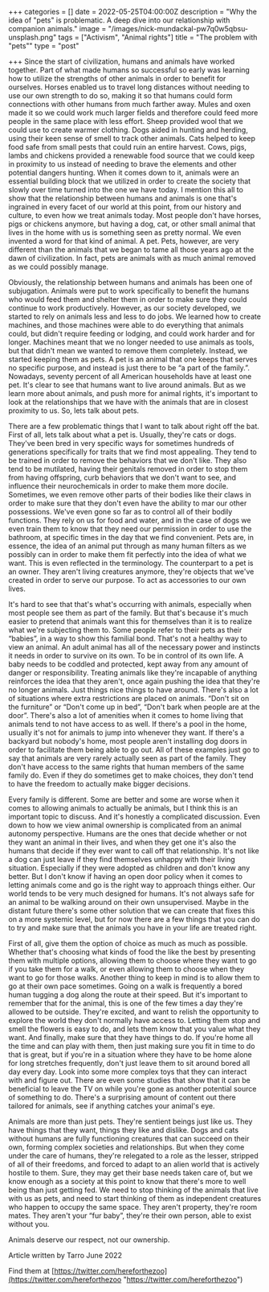 +++
categories = []
date = 2022-05-25T04:00:00Z
description = "Why the idea of \"pets\" is problematic. A deep dive into our relationship with companion animals."
image = "/images/nick-mundackal-pw7q0w5qbsu-unsplash.png"
tags = ["Activism", "Animal rights"]
title = "The problem with \"pets\""
type = "post"

+++
Since the start of civilization, humans and animals have worked together. Part of what made humans so successful so early was learning how to utilize the strengths of other animals in order to benefit for ourselves. Horses enabled us to travel long distances without needing to use our own strength to do so, making it so that humans could form connections with other humans from much farther away. Mules and oxen made it so we could work much larger fields and therefore could feed more people in the same place with less effort. Sheep provided wool that we could use to create warmer clothing. Dogs aided in hunting and herding, using their keen sense of smell to track other animals. Cats helped to keep food safe from small pests that could ruin an entire harvest. Cows, pigs, lambs and chickens provided a renewable food source that we could keep in proximity to us instead of needing to brave the elements and other potential dangers hunting. When it comes down to it, animals were an essential building block that we utilized in order to create the society that slowly over time turned into the one we have today. I mention this all to show that the relationship between humans and animals is one that's ingrained in every facet of our world at this point, from our history and culture, to even how we treat animals today. Most people don't have horses, pigs or chickens anymore, but having a dog, cat, or other small animal that lives in the home with us is something seen as pretty normal. We even invented a word for that kind of animal. A pet. Pets, however, are very different than the animals that we began to tame all those years ago at the dawn of civilization. In fact, pets are animals with as much animal removed as we could possibly manage.

Obviously, the relationship between humans and animals has been one of subjugation. Animals were put to work specifically to benefit the humans who would feed them and shelter them in order to make sure they could continue to work productively. However, as our society developed, we started to rely on animals less and less to do jobs. We learned how to create machines, and those machines were able to do everything that animals could, but didn't require feeding or lodging, and could work harder and for longer. Machines meant that we no longer needed to use animals as tools, but that didn't mean we wanted to remove them completely. Instead, we started keeping them as pets. A pet is an animal that one keeps that serves no specific purpose, and instead is just there to be “a part of the family.”. Nowadays, seventy percent of all American households have at least one pet. It's clear to see that humans want to live around animals. But as we learn more about animals, and push more for animal rights, it's important to look at the relationships that we have with the animals that are in closest proximity to us. So, lets talk about pets.

There are a few problematic things that I want to talk about right off the bat. First of all, lets talk about what a pet is. Usually, they're cats or dogs. They've been bred in very specific ways for sometimes hundreds of generations specifically for traits that we find most appealing. They tend to be trained in order to remove the behaviors that we don't like. They also tend to be mutilated, having their genitals removed in order to stop them from having offspring, curb behaviors that we don't want to see, and influence their neurochemicals in order to make them more docile. Sometimes, we even remove other parts of their bodies like their claws in order to make sure that they don't even have the ability to mar our other possessions. We've even gone so far as to control all of their bodily functions. They rely on us for food and water, and in the case of dogs we even train them to know that they need our permission in order to use the bathroom, at specific times in the day that we find convenient. Pets are, in essence, the idea of an animal put through as many human filters as we possibly can in order to make them fit perfectly into the idea of what we want. This is even reflected in the terminology. The counterpart to a pet is an owner. They aren't living creatures anymore, they're objects that we've created in order to serve our purpose. To act as accessories to our own lives.

It's hard to see that that's what's occurring with animals, especially when most people see them as part of the family. But that's because it's much easier to pretend that animals want this for themselves than it is to realize what we're subjecting them to. Some people refer to their pets as their “babies”, in a way to show this familial bond. That's not a healthy way to view an animal. An adult animal has all of the necessary power and instincts it needs in order to survive on its own. To be in control of its own life. A baby needs to be coddled and protected, kept away from any amount of danger or responsibility. Treating animals like they're incapable of anything reinforces the idea that they aren't, once again pushing the idea that they're no longer animals. Just things nice things to have around. There's also a lot of situations where extra restrictions are placed on animals. “Don't sit on the furniture” or “Don't come up in bed”, “Don't bark when people are at the door”. There's also a lot of amenities when it comes to home living that animals tend to not have access to as well. If there's a pool in the home, usually it's not for animals to jump into whenever they want. If there's a backyard but nobody's home, most people aren't installing dog doors in order to facilitate them being able to go out. All of these examples just go to say that animals are very rarely actually seen as part of the family. They don't have access to the same rights that human members of the same family do. Even if they do sometimes get to make choices, they don't tend to have the freedom to actually make bigger decisions.

Every family is different. Some are better and some are worse when it comes to allowing animals to actually be animals, but I think this is an important topic to discuss. And it's honestly a complicated discussion. Even down to how we view animal ownership is complicated from an animal autonomy perspective. Humans are the ones that decide whether or not they want an animal in their lives, and when they get one it's also the humans that decide if they ever want to call off that relationship. It's not like a dog can just leave if they find themselves unhappy with their living situation. Especially if they were adopted as children and don't know any better. But I don't know if having an open door policy when it comes to letting animals come and go is the right way to approach things either. Our world tends to be very much designed for humans. It's not always safe for an animal to be walking around on their own unsupervised. Maybe in the distant future there's some other solution that we can create that fixes this on a more systemic level, but for now there are a few things that you can do to try and make sure that the animals you have in your life are treated right.

First of all, give them the option of choice as much as much as possible. Whether that's choosing what kinds of food the like the best by presenting them with multiple options, allowing them to choose where they want to go if you take them for a walk, or even allowing them to choose when they want to go for those walks. Another thing to keep in mind is to allow them to go at their own pace sometimes. Going on a walk is frequently a bored human tugging a dog along the route at their speed. But it's important to remember that for the animal, this is one of the few times a day they're allowed to be outside. They're excited, and want to relish the opportunity to explore the world they don't normally have access to. Letting them stop and smell the flowers is easy to do, and lets them know that you value what they want. And finally, make sure that they have things to do. If you're home all the time and can play with them, then just making sure you fit in time to do that is great, but if you're in a situation where they have to be home alone for long stretches frequently, don't just leave them to sit around bored all day every day. Look into some more complex toys that they can interact with and figure out. There are even some studies that show that it can be beneficial to leave the TV on while you're gone as another potential source of something to do. There's a surprising amount of content out there tailored for animals, see if anything catches your animal's eye.

Animals are more than just pets. They're sentient beings just like us. They have things that they want, things they like and dislike. Dogs and cats without humans are fully functioning creatures that can succeed on their own, forming complex societies and relationships. But when they come under the care of humans, they're relegated to a role as the lesser, stripped of all of their freedoms, and forced to adapt to an alien world that is actively hostile to them. Sure, they may get their base needs taken care of, but we know enough as a society at this point to know that there's more to well being than just getting fed. We need to stop thinking of the animals that live with us as pets, and need to start thinking of them as independent creatures who happen to occupy the same space. They aren't property, they're room mates. They aren't your “fur baby”, they're their own person, able to exist without you.

Animals deserve our respect, not our ownership.

Article written by Tarro June 2022

Find them at [https://twitter.com/hereforthezoo](https://twitter.com/hereforthezoo "https://twitter.com/hereforthezoo")